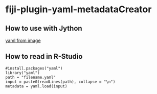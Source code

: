 # fiji-plugin-yaml-metadataCreator

## How to use with Jython

[yaml from image](https://github.com/tischi/fiji-plugin-yaml-metadata/blob/master/src/test/resources/yaml_from_image.py)

## How to read in R-Studio

```
#install.packages("yaml")
library("yaml")
path = "filename.yaml"
input = paste0(readLines(path), collapse = "\n")
metadata = yaml.load(input)
```
